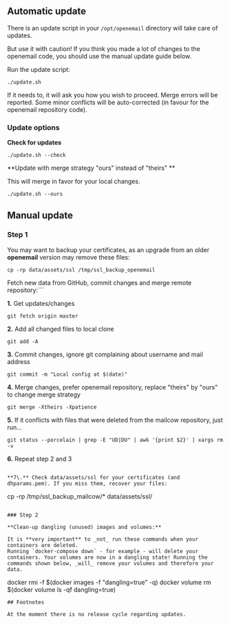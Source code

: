 ## Automatic update

There is an update script in your `/opt/openemail` directory will take care of updates.

But use it with caution! If you think you made a lot of changes to the openemail code, you should use the manual update guide below.

Run the update script:
```
./update.sh
```

If it needs to, it will ask you how you wish to proceed.
Merge errors will be reported.
Some minor conflicts will be auto-corrected (in favour for the openemail repository code).

### Update options

**Check for updates**
```
./update.sh --check
```
**Update with merge strategy "ours" instead of "theirs" **

This will merge in favor for your local changes.
```
./update.sh --ours
```

## Manual update

### Step 1

You may want to backup your certificates, as an upgrade from an older **openemail** version may remove these files:

```
cp -rp data/assets/ssl /tmp/ssl_backup_openemail
```

Fetch new data from GitHub, commit changes and merge remote repository:```

**1\.** Get updates/changes
```
git fetch origin master
```

**2\.** Add all changed files to local clone

```
git add -A
```

**3\.**  Commit changes, ignore git complaining about username and mail address
```
git commit -m "Local config at $(date)"
```

**4\.**  Merge changes, prefer openemail repository, replace "theirs" by "ours" to change merge strategy
```
git merge -Xtheirs -Xpatience
```

**5\.** If it conflicts with files that were deleted from the mailcow repository, just run...
```
git status --porcelain | grep -E "UD|DU" | awk '{print $2}' | xargs rm -v
```

**6\.** Repeat step 2 and 3
```

**7\.** Check data/assets/ssl for your certificates (and dhparams.pem). If you miss them, recover your files:

```
cp -rp /tmp/ssl_backup_mailcow/* data/assets/ssl/
```

### Step 2

**Clean-up dangling (unused) images and volumes:**

It is **very important** to _not_ run these commands when your containers are deleted.
Running `docker-compose down` - for example - will delete your containers. Your volumes are now in a dangling state! Running the commands shown below, _will_ remove your volumes and therefore your data.

```
docker rmi -f $(docker images -f "dangling=true" -q)
docker volume rm $(docker volume ls -qf dangling=true)
```
## Footnotes

At the moment there is no release cycle regarding updates.
